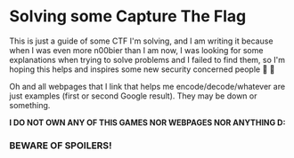 # Solving some Capture The Flag
This is just a guide of some CTF I'm solving, and I am writing it because when I was even more n00bier than I am now, I was looking for some explanations when trying to solve problems and I failed to find them, so I'm hoping this helps and inspires some new security concerned people :space_invader: :space_invader:

Oh and all webpages that I link that helps me encode/decode/whatever are just examples (first or second Google result). They may be down or something.

**I DO NOT OWN ANY OF THIS GAMES NOR WEBPAGES NOR ANYTHING D:**

### BEWARE OF SPOILERS!

